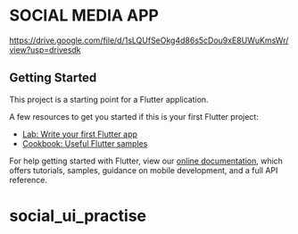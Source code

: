 # SOCIAL MEDIA APP

https://drive.google.com/file/d/1sLQUfSeOkg4d86s5cDou9xE8UWuKmsWr/view?usp=drivesdk

## Getting Started

This project is a starting point for a Flutter application.

A few resources to get you started if this is your first Flutter project:

- [Lab: Write your first Flutter app](https://flutter.dev/docs/get-started/codelab)
- [Cookbook: Useful Flutter samples](https://flutter.dev/docs/cookbook)

For help getting started with Flutter, view our
[online documentation](https://flutter.dev/docs), which offers tutorials,
samples, guidance on mobile development, and a full API reference.
# social_ui_practise
